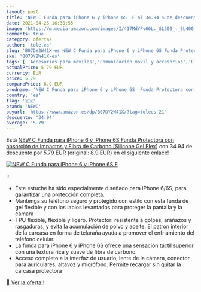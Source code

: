 ```yaml
---
layout: post
title: 'NEW C Funda para iPhone 6 y iPhone 6S  F al 34.94 % de descuento'
date: 2021-04-25 16:30:55
image: 'https://m.media-amazon.com/images/I/417MdYPv66L._SL500_._SL400_.jpg'
comments: true
category: ofertas
author: 'tole.es'
slug: 'B07DY2W41X-es NEW C Funda para iPhone 6 y iPhone 6S Funda Protectora con...'
sku: 'B07DY2W41X-es'
tags: [ 'Accesorios para móviles','Comunicación móvil y accesorios','Electrónica','Fundas y carcasas para teléfonos móviles','iphone','newc', ]
actualPrice: 5.79 EUR
currency: EUR
price: 5.79
comparePrice: 8.9 EUR
prodname: 'NEW C Funda para iPhone 6 y iPhone 6S  Funda Protectora con absorción de Impactos y Fibra de Carbono [Silicone Gel Flex]'
country: 'es'
flag: '🇪🇸'
brand: 'NEWC'
buyurl: 'https://www.amazon.es/dp/B07DY2W41X/?tag=tolees-21'
descuento: '34.94'
average: '5.79'
---
```


Está [NEW C Funda para iPhone 6 y iPhone 6S  Funda Protectora con absorción de Impactos y Fibra de Carbono [Silicone Gel Flex]](https://www.amazon.es/dp/B07DY2W41X/?tag=tolees-21) con 34.94 de descuento por 5.79 EUR (original: 8.9 EUR) en el siguiente enlace!

[![NEW C Funda para iPhone 6 y iPhone 6S  F](https://m.media-amazon.com/images/I/417MdYPv66L._SL500_._SL400_.jpg)](https://www.amazon.es/dp/B07DY2W41X/?tag=tolees-21)

ℹ️:

- Este estuche ha sido especialmente diseñado para iPhone 6/6S, para garantizar una protección completa.
- Mantenga su teléfono seguro y protegido con estilo con esta funda de gel flexible y con los labios levantados para proteger la pantalla y la cámara
- TPU flexible, flexible y ligero. Protector: resistente a golpes, arañazos y rasgaduras, y evita la acumulación de polvo y aceite. El patrón interior de la carcasa en forma de telaraña ayuda a promover el enfriamiento del teléfono celular.
- La funda para iPhone 6 y iPhone 6S ofrece una sensación táctil superior con una textura rica y suave de fibra de carbono.
- Acceso completo a la interfaz de usuario, lente de la cámara, conector para auriculares, altavoz y micrófono. Permite recargar sin quitar la carcasa protectora

[🛒 Ver la oferta!!](https://www.amazon.es/dp/B07DY2W41X/?tag=tolees-21)
